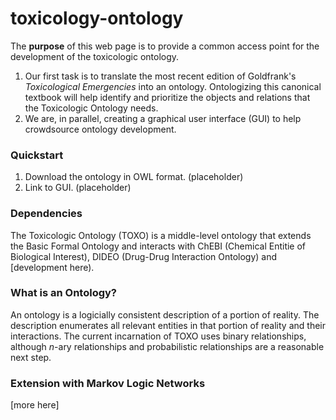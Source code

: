 # toxicology-ontology
The **purpose** of this web page is to provide a common access point for the development of the toxicologic ontology.  

1. Our first task is to translate the most recent edition of Goldfrank's _Toxicological Emergencies_ into an ontology. Ontologizing this canonical textbook will help identify and prioritize the objects and relations that the Toxicologic Ontology needs. 
2. We are, in parallel, creating a graphical user interface (GUI) to help crowdsource ontology development. 

### Quickstart 
1. Download the ontology in OWL format. (placeholder)
2. Link to GUI. (placeholder)


### Dependencies

The Toxicologic Ontology (TOXO) is a middle-level ontology that extends the Basic Formal Ontology and interacts with ChEBI (Chemical Entitie of Biological Interest), DIDEO (Drug-Drug Interaction Ontology) and [development here). 

### What is an Ontology? 

An ontology is a logicially consistent description of a portion of reality. The description enumerates all relevant entities in that portion of reality and their interactions. The current incarnation of TOXO uses binary relationships, although $n$-ary relationships and probabilistic relationships are a reasonable next step. 



### Extension with Markov Logic Networks

[more here]
